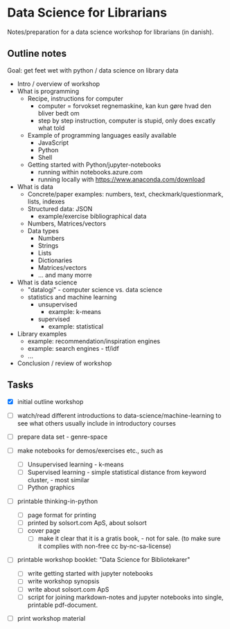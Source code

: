 # Data Science for Librarians

Notes/preparation for a data science workshop for librarians (in danish).

## Outline notes

Goal: get feet wet with python / data science on library data

- Intro / overview of workshop
- What is programming
    - Recipe, instructions for computer
        - computer = forvokset regnemaskine, kan kun gøre hvad den bliver bedt om
        - step by step instruction, computer is stupid, only does excatly what told
    - Example of programming languages easily available
        - JavaScript
        - Python
        - Shell
    - Getting started with Python/jupyter-notebooks
        - running within notebooks.azure.com
        - running locally with https://www.anaconda.com/download
- What is data
    - Concrete/paper examples: numbers, text, checkmark/questionmark, lists, indexes
    - Structured data: JSON
        - example/exercise bibliographical data
    - Numbers, Matrices/vectors
    - Data types
        - Numbers
        - Strings
        - Lists
        - Dictionaries
        - Matrices/vectors
        - ... and many morre
- What is data science
    - "datalogi" - computer science vs. data science
    - statistics and machine learning
        - unsupervised
            - example: k-means
        - supervised
            - example: statistical
- Library examples
    - example: recommendation/inspiration engines
    - example: search engines - tf/idf
    - ...
- Conclusion / review of workshop

## Tasks

- [x] initial outline workshop
- [ ] watch/read different introductions to data-science/machine-learning to see what others usually include in introductory courses
- [ ] prepare data set - genre-space
- [ ] make notebooks for demos/exercises etc., such as
    - [ ] Unsupervised learning - k-means
    - [ ] Supervised learning - simple statistical distance from keyword cluster, - most similar 
    - [ ] Python graphics 
- [ ] printable thinking-in-python
    - [ ] page format for printing
    - [ ] printed by solsort.com ApS, about solsort
    - [ ] cover page
        - [ ] make it clear that it is a gratis book, - not for sale. (to make sure it complies with non-free cc by-nc-sa-license)
- [ ] printable workshop booklet: "Data Science for Bibliotekarer"
    - [ ] write getting started with jupyter notebooks
    - [ ] write workshop synopsis
    - [ ] write about solsort.com ApS
    - [ ] script for joining markdown-notes and jupyter notebooks into single, printable pdf-document.
- [ ] print workshop material



